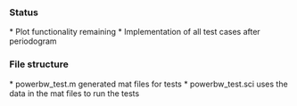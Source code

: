 <h3>Status</h3>
* Plot functionality remaining
* Implementation of all test cases after periodogram


<h3>File structure</h3>
* powerbw_test.m generated mat files for tests
* powerbw_test.sci uses the data in the mat files to run the tests